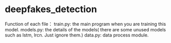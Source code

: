 # deepfakes_detection

Function of each file：
train.py: the main program when you are training this model.
models.py: the details of the models( there are some unused models such as lstm, lrcn. Just ignore them.)
data.py: data process module.
